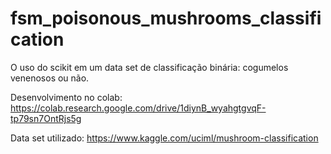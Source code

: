 # fsm_poisonous_mushrooms_classification

O uso do scikit em um data set de classificação binária: cogumelos venenosos ou não.

Desenvolvimento no colab:
https://colab.research.google.com/drive/1diynB_wyahgtgvqF-tp79sn7OntRjs5g

Data set utilizado:
https://www.kaggle.com/uciml/mushroom-classification
